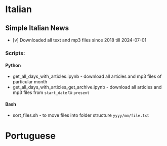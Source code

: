 # Italian
## Simple Italian News
- [v] Downloaded all text and mp3 files since 2018 till 2024-07-01
### Scripts:
#### Python
- get_all_days_with_articles.ipynb - download all articles and mp3 files of particular month
- get_all_days_with_articles_get_archive.ipynb - download all articles and mp3 files from `start_date` to `present`
#### Bash
- sort_files.sh - to move files into folder structure  `yyyy/mm/file.txt`
# Portuguese
